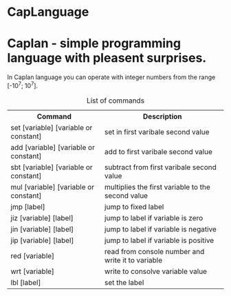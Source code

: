 CapLanguage
===========

Caplan - simple programming language with pleasent surprises.
===========

In Caplan language you can operate with integer numbers from the range [-10<sup>7</sup>; 10<sup>7</sup>]. <br>

<table>
<caption>List of commands</caption>
<tr>
<th>Command</th>
<th>Description</th>
</tr>
<tr><td>set [variable] [variable or constant]</td><td>set in first varibale second value</td></tr>
<tr><td>add [variable] [variable or constant]</td><td>add to first varibale second value</td></tr>
<tr><td>sbt [variable] [variable or constant]</td><td>subtract from first varibale second value</td></tr>
<tr><td>mul [variable] [variable or constant]</td><td>multiplies the first variable to the second value</td></tr>
<tr><td>jmp [label]</td><td>jump to fixed label</td></tr>
<tr><td>jiz [variable] [label]</td><td>jump to label if variable is zero</td></tr>
<tr><td>jin [variable] [label]</td><td>jump to label if variable is negative</td></tr>
<tr><td>jip [variable] [label]</td><td>jump to label if variable is positive</td></tr>
<tr><td>red [variable]</td><td>read from console number and write it to variable</td></tr>
<tr><td>wrt [variable]</td><td>write to consolve variable value</td></tr>
<tr><td>lbl [label]</td><td>set the label</td></tr>
</table>


